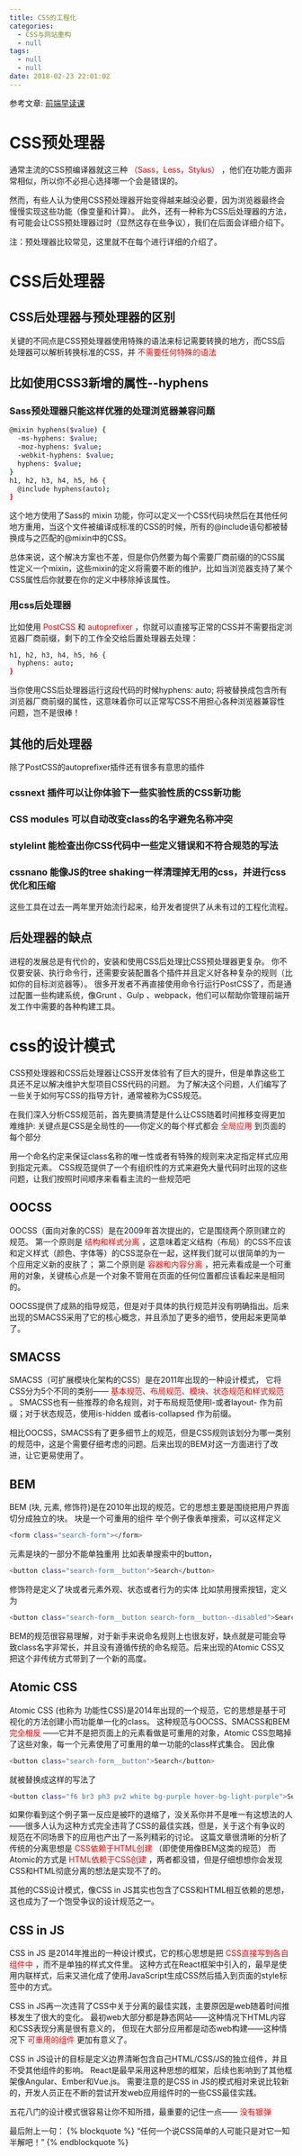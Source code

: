 ```yaml
---
title: CSS的工程化
categories:
  - CSS与网站重构
  - null
tags:
  - null
  - null
date: 2018-02-23 22:01:02
---
```



参考文章: [前端早读课](https://mp.weixin.qq.com/s/LixbmPT8m3JcrrXfMKh-UA)


# CSS预处理器
通常主流的CSS预编译器就这三种<font color="#FF0000"> （Sass，Less，Stylus） </font>，他们在功能方面非常相似，所以你不必担心选择哪一个会是错误的。

然而，有些人认为使用CSS预处理器开始变得越来越没必要，因为浏览器最终会慢慢实现这些功能（像变量和计算）。
此外，还有一种称为CSS后处理器的方法，有可能会让CSS预处理器过时（显然这存在些争议），我们在后面会详细介绍下。

注：预处理器比较常见，这里就不在每个进行详细的介绍了。



# CSS后处理器
## CSS后处理器与预处理器的区别
关键的不同点是CSS预处理器使用特殊的语法来标记需要转换的地方，而CSS后处理器可以解析转换标准的CSS，并<font color="#FF0000"> 不需要任何特殊的语法 </font>
## 比如使用CSS3新增的属性--hyphens
### Sass预处理器只能这样优雅的处理浏览器兼容问题

``` bash
@mixin hyphens($value) {
  -ms-hyphens: $value;
  -moz-hyphens: $value;
  -webkit-hyphens: $value;
  hyphens: $value;
}
h1, h2, h3, h4, h5, h6 {
  @include hyphens(auto);
}
```

这个地方使用了Sass的 mixin 功能，你可以定义一个CSS代码块然后在其他任何地方重用，当这个文件被编译成标准的CSS的时候，所有的@include语句都被替换成与之匹配的@mixin中的CSS。

总体来说，这个解决方案也不差，但是你仍然要为每个需要厂商前缀的的CSS属性定义一个mixin，这些mixin的定义将需要不断的维护，比如当浏览器支持了某个CSS属性后你就要在你的定义中移除掉该属性。

### 用css后处理器
比如使用<font color="#FF0000"> PostCSS </font>和<font color="#FF0000"> autoprefixer </font>，你就可以直接写正常的CSS并不需要指定浏览器厂商前缀，剩下的工作全交给后置处理器去处理：

``` bash
h1, h2, h3, h4, h5, h6 {
  hyphens: auto;
}
```


当你使用CSS后处理器运行这段代码的时候hyphens: auto; 将被替换成包含所有浏览器厂商前缀的属性，这意味着你可以正常写CSS不用担心各种浏览器兼容性问题，岂不是很棒！

## 其他的后处理器
除了PostCSS的autoprefixer插件还有很多有意思的插件
### cssnext 插件可以让你体验下一些实验性质的CSS新功能
### CSS modules 可以自动改变class的名字避免名称冲突
### stylelint 能检查出你CSS代码中一些定义错误和不符合规范的写法
### cssnano 能像JS的tree shaking一样清理掉无用的css，并进行css优化和压缩

这些工具在过去一两年里开始流行起来，给开发者提供了从未有过的工程化流程。

## 后处理器的缺点
进程的发展总是有代价的，安装和使用CSS后处理比CSS预处理器更复杂。
你不仅要安装、执行命令行，还需要安装配置各个插件并且定义好各种复杂的规则（比如你的目标浏览器等）。
很多开发者不再直接使用命令行运行PostCSS了，而是通过配置一些构建系统，像Grunt 、Gulp 、webpack，他们可以帮助你管理前端开发工作中需要的各种构建工具。




# css的设计模式
CSS预处理器和CSS后处理器让CSS开发体验有了巨大的提升，但是单靠这些工具还不足以解决维护大型项目CSS代码的问题。
为了解决这个问题，人们编写了一些关于如何写CSS的指导方针，通常被称为CSS规范。

在我们深入分析CSS规范前，首先要搞清楚是什么让CSS随着时间推移变得更加难维护:
关键点是CSS是全局性的——你定义的每个样式都会<font color="#FF0000"> 全局应用 </font>到页面的每个部分

用一个命名约定来保证class名称的唯一性或者有特殊的规则来决定指定样式应用到指定元素。
CSS规范提供了一个有组织性的方式来避免大量代码时出现的这些问题，让我们按照时间顺序来看看主流的一些规范吧


## OOCSS
OOCSS（面向对象的CSS）是在2009年首次提出的，它是围绕两个原则建立的规范。
第一个原则是<font color="#FF0000"> 结构和样式分离 </font>，这意味着定义结构（布局）的CSS不应该和定义样式（颜色、字体等）的CSS混杂在一起，这样我们就可以很简单的为一个应用定义新的皮肤了；
第二个原则是<font color="#FF0000"> 容器和内容分离 </font>，把元素看成是一个可重用的对象，关键核心点是一个对象不管用在页面的任何位置都应该看起来是相同的。

OOCSS提供了成熟的指导规范，但是对于具体的执行规范并没有明确指出。后来出现的SMACSS采用了它的核心概念，并且添加了更多的细节，使用起来更简单了。

## SMACSS
SMACSS（可扩展模块化架构的CSS）是在2011年出现的一种设计模式，
它将CSS分为5个不同的类别——<font color="#FF0000"> 基本规范、布局规范、模块、状态规范和样式规范 </font>。
SMACSS也有一些推荐的命名规则，对于布局规范使用l-或者layout- 作为前缀；对于状态规范，使用is-hidden 或者is-collapsed 作为前缀。

相比OOCSS，SMACSS有了更多细节上的规范，但是CSS规则该划分为哪一类别的规范中，这是个需要仔细考虑的问题。后来出现的BEM对这一方面进行了改进，让它更易使用了。

## BEM
BEM (块, 元素, 修饰符)是在2010年出现的规范，它的思想主要是围绕把用户界面切分成独立的块。
块是一个可重用的组件
举个例子像表单搜索，可以这样定义

``` bash
<form class="search-form"></form>
```

元素是块的一部分不能单独重用
比如表单搜索中的button，

``` bash
<button class="search-form__button">Search</button>
```

修饰符是定义了块或者元素外观、状态或者行为的实体
比如禁用搜索按钮，定义为

``` bash
<button class="search-form__button search-form__button--disabled">Search</button>
```

BEM的规范很容易理解，对于新手来说命名规则上也很友好，缺点就是可能会导致class名字非常长，并且没有遵循传统的命名规范。后来出现的Atomic CSS又把这个非传统方式带到了一个新的高度。

## Atomic CSS
Atomic CSS (也称为 功能性CSS)是2014年出现的一个规范，它的思想是基于可视化的方法创建小而功能单一化的class。
这种规范与OOCSS、SMACSS和BEM<font color="#FF0000"> 完全相反 </font>——它并不是把页面上的元素看做是可重用的对象，Atomic CSS忽略掉了这些对象，每一个元素使用了可重用的单一功能的class样式集合。
因此像
``` bash
<button class="search-form__button">Search</button>
```

就被替换成这样的写法了
``` bash
<button class="f6 br3 ph3 pv2 white bg-purple hover-bg-light-purple">Search</button>
```

如果你看到这个例子第一反应是被吓的退缩了，没关系你并不是唯一有这想法的人——很多人认为这种方式完全违背了CSS的最佳实践，但是，关于这个有争议的规范在不同场景下的应用也产出了一系列精彩的讨论。
这篇文章很清晰的分析了传统的分离思想是<font color="#FF0000"> CSS依赖于HTML创建 </font>（即使使用像BEM这类的规范）
而Atomic的方式是<font color="#FF0000"> HTML依赖于CSS创建 </font>，两者都没错，但是仔细想想你会发现CSS和HTML彻底分离的想法是实现不了的。

其他的CSS设计模式，像CSS in JS其实也包含了CSS和HTML相互依赖的思想，这也成为了一个饱受争议的设计规范之一。

## CSS in JS
CSS in JS 是2014年推出的一种设计模式，它的核心思想是把<font color="#FF0000"> CSS直接写到各自组件中 </font>，而不是单独的样式文件里。
这种方式在React框架中引入的，最早是使用内联样式，后来又进化成了使用JavaScript生成CSS然后插入到页面的style标签中的方式。

CSS in JS再一次违背了CSS中关于分离的最佳实践，主要原因是web随着时间推移发生了很大的变化。
最初web大部分都是静态网站——这种情况下HTML内容和CSS表现分离是很有意义的，
但现在大部分应用都是动态web构建——这种情况下<font color="#FF0000"> 可重用的组件 </font>更加有意义了。

CSS in JS设计的目标是定义边界清晰包含自己HTML/CSS/JS的独立组件，并且不受其他组件的影响。
React是最早采用这种思想的框架，后续也影响到了其他框架像Angular、Ember和Vue.js。
需要注意的是CSS in JS的模式相对来说比较新的，开发人员正在不断的尝试开发web应用组件时的一些CSS最佳实践。


五花八门的设计模式很容易让你不知所措，最重要的记住一点——<font color="#FF0000"> 没有银弹 </font>



最后附上一句：
{% blockquote %}
 “任何一个说CSS简单的人可能只是对它一知半解吧！”
{% endblockquote %}

 
